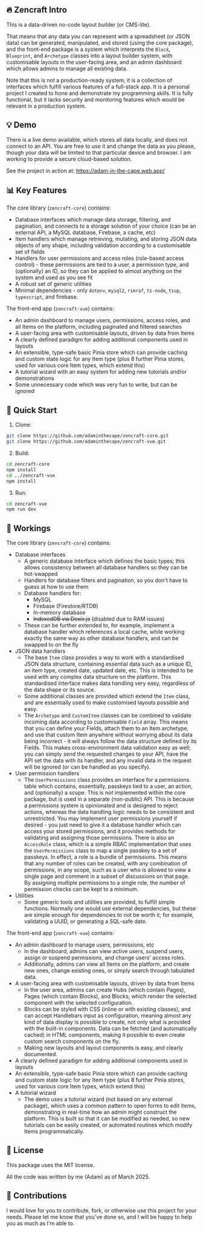 ## 🔥 Zencraft Intro
This is a data-driven no-code layout builder (or CMS-lite).

That means that any data you can represent with a spreadsheet (or JSON data) can be generated, manipulated, and stored (using the core package), and the front-end package is a system which interprets the `Block`, `Blueprint`, and `Archetype` classes into a layout builder system, with customisable layouts in the user-facing area, and an admin dashboard which allows admins to manage all existing data.

Note that this is not a production-ready system; it is a collection of interfaces which fulfill various features of a full-stack app. It is a personal project I created to hone and demonstrate my programming skills. It is fully functional, but it lacks security and monitoring features which would be relevant in a production system.

## 💡 Demo
There is a live demo available, which stores all data locally, and does not connect to an API. You are free to use it and change the data as you please, though your data will be limited to that particular device and browser. I am working to provide a secure cloud-based solution.

See the project in action at: https://adam-in-the-cape.web.app/

## 📊 Key Features
The core library (`zencraft-core`) contains:
- Database interfaces which manage data storage, filtering, and pagination, and connects to a storage solution of your choice (can be an external API, a MySQL database, Firebase, a cache, etc)
- Item handlers which manage retrieving, mutating, and storing JSON data objects of any shape, including validation according to a customisable set of fields
- Handlers for user permissions and access roles (role-based access control) - these permissions are tied to a user, a permission type, and (optionally) an ID, so they can be applied to almost anything on the system and used as you see fit
- A robust set of generic utilities
- Minimal dependencies - only `dotenv`, `mysql2`, `rimraf`, `ts-node`, `tsup`, `typescript`, and firebase.

The front-end app (`zencraft-vue`) contains:
- An admin dashboard to manage users, permissions, access roles, and all Items on the platform, including paginated and filtered searches
- A user-facing area with customisable layouts, driven by data from Items
- A clearly defined paradigm for adding additional components used in layouts
- An extensible, type-safe basic Pinia store which can provide caching and custom state logic for any Item type (plus 8 further Pinia stores, used for various core Item types, which extend this)
- A tutorial wizard with an easy system for adding new tutorials and/or demonstrations
- Some unnecessary code which was very fun to write, but can be ignored

## 🚀 Quick Start
1. Clone:
```bash
git clone https://github.com/adaminthecape/zencraft-core.git
git clone https://github.com/adaminthecape/zencraft-vue.git
```

2. Build:
```bash
cd zencraft-core
npm install
cd ../zencraft-vue
npm install
```

3. Run:
```bash
cd zencraft-vue
npm run dev
```

## 🤖 Workings
The core library (`zencraft-core`) contains:
- Database interfaces
    - A generic database interface which defines the basic types; this allows consistency between all database handlers so they can be hot-swapped
    - Handlers for database filters and pagination, so you don't have to guess at how to use them
    - Database handlers for:
        - MySQL
        - Firebase (Firestore/RTDB)
        - In-memory database
        - ~~IndexedDB via Dexie.js~~ (disabled due to RAM issues)
    - These can be further extended to, for example, implement a database handler which references a local cache, while working exactly the same way as other database handlers, and can be swapped to on the fly
- JSON data handlers
    - The base `Item` class provides a way to work with a standardised JSON data structure, containing essential data such as a unique ID, an item type, created date, updated date, etc. This is intended to be used with any  complex data structure on the platform. This standardised interface makes data handling very easy, regardless of the data shape or its source.
    - Some additional classes are provided which extend the `Item` class, and are essentially used to make customised layouts possible and easy.
    - The `Archetype` and `CustomItem` classes can be combined to validate incoming data according to customisable `Field` array. This means that you can define your Fields, attach them to an Item archetype, and use that custom Item anywhere without worrying about its data being incorrect - it will always follow the data structure defined by its Fields. This makes cross-environment data validation easy as well; you can simply send the requested changes to your API, have the API set the data with its handler, and any invalid data in the request will be ignored (or can be handled as you specify).
- User permission handlers
    - The `UserPermissions` class provides an interface for a permissions table which contains, essentially, passkeys tied to a user, an action, and (optionally) a scope. This is _not_ implemented within the core package, but is used in a separate (non-public) API. This is because a permissions system is opinionated and is designed to reject actions, whereas the data handling logic needs to be consistent and unrestricted. You may implement user permissions yourself if desired - you just need to give it a database handler which can access your stored permissions, and it provides methods for validating and assigning those permissions. There is also an `AccessRole` class, which is a simple RBAC implementation that uses the `UserPermissions` class to map a single passkey to a set of passkeys. In effect, a role is a bundle of permissions. This means that any number of roles can be created, with any combination of permissions, in any scope, such as a user who is allowed to view a single page and comment in a subset of discussions on that page. By assigning multiple permissions to a single role, the number of permission checks can be kept to a minimum.
- Utilities
    - Some generic tools and utilities are provided, to fulfill simple functions. Normally one would use external dependencies, but these are simple enough for dependencies to not be worth it; for example, validating a UUID, or generating a SQL-safe date.

The front-end app (`zencraft-vue`) contains:
- An admin dashboard to manage users, permissions, etc
    - In the dashboard, admins can view active users, suspend users, assign or suspend permissions, and change users' access roles.
    - Additionally, admins can view all Items on the platform, and create new ones, change existing ones, or simply search through tabulated data.
- A user-facing area with customisable layouts, driven by data from Items
    - In the user area, admins can create Hubs (which contain Pages), Pages (which contain Blocks), and Blocks, which render the selected component with the selected configuration.
    - Blocks can be styled with CSS (inline or with existing classes), and can accept Handlebars input as configuration, meaning almost any kind of data display is possible to create, not only what is provided with the built-in components. Data can be fetched (and automatically cached) in HTML components, making it possible to even create custom search components on the fly.
    - Making new layouts and layout components is easy, and clearly documented.
- A clearly defined paradigm for adding additional components used in layouts
- An extensible, type-safe basic Pinia store which can provide caching and custom state logic for any Item type (plus 8 further Pinia stores, used for various core Item types, which extend this)
- A tutorial wizard
    - The demo uses a tutorial wizard (not based on any external package), which uses a common pattern to open forms to edit items, demonstrating in real-time how an admin might construct the platform. This is built so that it can be modified as needed, so new tutorials can be easily created, or automated routines which modify Items programmatically.

## 📄 License
This package uses the MIT license.

All the code was written by me (Adam) as of March 2025.

## 🤝 Contributions
I would love for you to contribute, fork, or otherwise use this project for your 
needs. Please let me know that you've done so, and I will be happy to help you 
as much as I'm able to.
